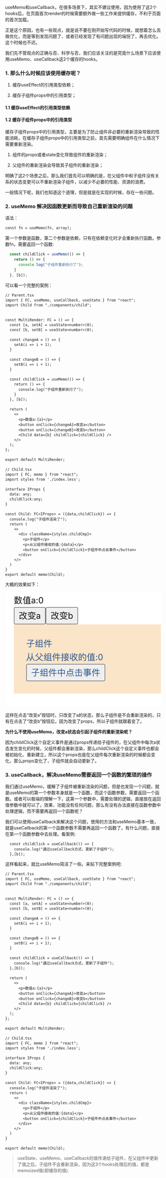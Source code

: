 useMemo和useCallback，在很多场景下，其实不建议使用，因为使用了这2个hooks后，在页面首次render的时候需要额外做一些工作来提供缓存，不利于页面的首次加载。

正是这个原因，也有一些观点，就是说不要在刚开始写代码的时候，就想着怎么去做优化，而是等到发现问题了、或者已经发现了有问题出现的端倪了，再去优化。这个时候也不迟。

我们先不管观点的正确与否、科学与否，我们应该关注的是究竟什么场景下应该使用useMemo、useCallback这2个缓存的hooks。

### 1. 那么什么时候应该使用缓存呢？

1. 缓存useEffect的引用类型依赖；

2. 缓存子组件props中的引用类型；

#### 1.1 缓存useEffect的引用类型依赖



#### 1.2 缓存子组件props中的引用类型

缓存子组件props中的引用类型，主要是为了防止组件非必要的重新渲染导致的性能消耗，在缓存子组件props中的引用类型之前，首先需要明确组件在什么情况下需要重新渲染。

1. 组件的props或者state变化导致组件的重新渲染；

2. 父组件的重新渲染会导致其子组件的重新渲染；

明确了这2个场景之后，那么我们首先可以明确的是，在父组件中和子组件没有关系的状态变更可以不重新渲染子组件，以减少不必要的性能、资源的浪费。

一般情况下呢，我们也知道这个道理，但是就是在实现的时候，存在一些问题。

### 2. useMemo 解决因函数更新而导致自己重新渲染的问题

语法：

```markdown
const fn = useMemo(fn, array);
```

第一个参数是函数，第二个参数是依赖，只有在依赖变化时才会重新执行函数。参数fn，需要返回一个函数:

```ts
  const childClick = useMemo(() => {
    return () => {
      console.log("子组件重新执行了");
    }
  }, [b]);
```

可以看一个完整的案例：

```tsx
// Parent.tsx
import { FC, useMemo, useCallback, useState } from "react";
import Child from "./components/child";


const MultiRender: FC = () => {
  const [a, setA] = useState<number>(0);
  const [b, setB] = useState<number>(0);

  const changeA = () => {
    setA(i => i + 1);
  }

  const changeB = () => {
    setB(i => i + 1);
  }

  const childClick = useMemo(() => {
    return () => {
      console.log("子组件重新执行了");
    }
  }, [b]);

  return (
    <>
      <p>数值a:{a}</p>
      <button onClick={changeA}>改变a</button>
      <button onClick={changeB}>改变b</button>
      <Child data={b} childClick={childClick} />
    </>
  );
};

export default MultiRender;

// Child.tsx
import { FC, memo } from "react";
import styles from './index.less';

interface IProps {
  data: any;
  childClick:any;
}

const Child: FC<IProps> = ({data,childClick}) => {
  console.log("子组件渲染了");
  return (
    <>
      <div className={styles.childCmp}>
        <p>子组件</p>
        <p>从父组件接收的值:{data}</p>
        <button onClick={childClick}>子组件中点击事件</button>
      </div>
    </>
  )
}
export default memo(Child);
```

大概的效果如下：

![父组件和子组件无关状态的变化，不重新渲染子组件](./images/i50.png)

这样在点击“改变a”按钮时，只改变了a的状态，那么子组件是不会重新渲染的，只有在点击了“改变b”按钮后，因为改变了props，所以子组件就跟着变了。

**为什么不使用useMemo，改变a状态会引起子组件的重新渲染呢？**

因为childClick这个自定义事件是通过props传递给子组件的，在父组件中每次a状态发生变化的时候，父组件都会重新渲染，那么childClick这个自定义事件也都会被初始化、重新建立，所以这个props也是在父组件每次重新渲染的时候都会变化，那么props变化了，子组件就会自动更新了。

### 3. useCallback，解决useMemo需要返回一个函数的繁琐的操作

我们通过useMemo，缓解了子组件被重新渲染的问题，但是也发现一个问题，就是useMemo的第一个参数本身就是一个函数，而这个函数参数，需要返回一个函数。或者可以极端的理解一下，这第一个参数中，需要处理的逻辑，直接放在返回值参数中就可以了。效果、功能没有任何问题，那么有没有办法直接在函数参数中处理逻辑，而不需要再返回一个函数呢？

我们可以使用useCallback来解决这个问题，使用的方法和useMemo基本一致，就是useCallback的第一个函数参数不需要再返回一个函数了，有什么问题，直接在第一个函数参数中去处理。看案例:

```tsx
  const childClick = useCallback(() => {
    console.log("通过useCallback方式，更新了子组件");
  },[b]);
```

这样看起来，就比useMemo简洁了一些。来贴下完整案例吧:

```tsx
// Parent.tsx
import { FC, useMemo, useCallback, useState } from "react";
import Child from "./components/child";


const MultiRender: FC = () => {
  const [a, setA] = useState<number>(0);
  const [b, setB] = useState<number>(0);

  const changeA = () => {
    setA(i => i + 1);
  }

  const changeB = () => {
    setB(i => i + 1);
  }

  const childClick = useCallback(() => {
    console.log("通过useCallback方式，更新了子组件");
  },[b]);

  return (
    <>
      <p>数值a:{a}</p>
      <button onClick={changeA}>改变a</button>
      <button onClick={changeB}>改变b</button>
      <Child data={b} childClick={childClick} />
    </>
  );
};

export default MultiRender;

// Child.tsx
import { FC, memo } from "react";
import styles from './index.less';

interface IProps {
  data: any;
  childClick:any;
}

const Child: FC<IProps> = ({data,childClick}) => {
  console.log("子组件渲染了");
  return (
    <>
      <div className={styles.childCmp}>
        <p>子组件</p>
        <p>从父组件接收的值:{data}</p>
        <button onClick={childClick}>子组件中点击事件</button>
      </div>
    </>
  )
}

export default memo(Child);
```

> useState、useMemo、useCallback的值传递给子组件，在父组件中更新了值之后，子组件不会重新渲染，因为这3个hooks处理后的值，都是memoized值(即缓存的值).